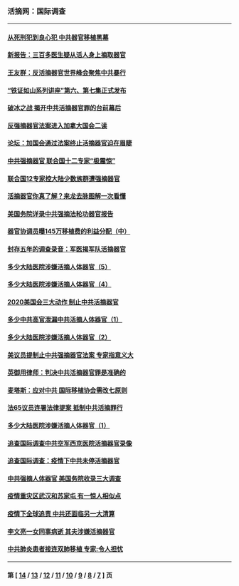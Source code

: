 ### 活摘网：国际调查
---
#### [从死刑犯到良心犯 中共器官移植黑幕](../../pages/nf5947/n13764669.md?07070430) 
#### [新报告：三百多医生疑从活人身上摘取器官](../../pages/nf5947/n13703044.md?07070430) 
#### [王友群：反活摘器官世界峰会聚焦中共暴行](../../pages/nf5947/n13250738.md?07070430) 
#### [“铁证如山系列讲座”第六、第七集正式发布](../../pages/nf5947/n13106287.md?07070430) 
#### [破冰之战 揭开中共活摘器官罪的台前幕后](../../pages/nf5947/n13082457.md?07070430) 
#### [反强摘器官法案进入加拿大国会二读](../../pages/nf5947/n13033450.md?07070430) 
#### [论坛：加国会通过法案终止活摘器官迫在眉睫](../../pages/nf5947/n13029839.md?07070430) 
#### [中共强摘器官 联合国十二专家“极震惊”](../../pages/nf5947/n13024313.md?07070430) 
#### [联合国12专家控大陆少数族群遭强摘器官](../../pages/nf5947/n13023877.md?07070430) 
#### [活摘器官你真了解？来龙去脉图解一次看懂](../../pages/nf5947/n13013820.md?07070430) 
#### [美国务院详录中共强摘法轮功器官报告](../../pages/nf5947/n12944519.md?07070430) 
#### [器官协调员曝145万移植费的利益分配（中）](../../pages/nf5947/n12894547.md?07070430) 
#### [封存五年的调查录音：军医揭军队活摘器官](../../pages/nf5947/n12798692.md?07070430) 
#### [多少大陆医院涉嫌活摘人体器官（5）](../../pages/nf5947/n12768383.md?07070430) 
#### [多少大陆医院涉嫌活摘人体器官（4）](../../pages/nf5947/n12664434.md?07070430) 
#### [2020美国会三大动作 制止中共活摘器官](../../pages/nf5947/n12682004.md?07070430) 
#### [多少中共高官泄漏中共活摘人体器官（1）](../../pages/nf5947/n12671234.md?07070430) 
#### [多少大陆医院涉嫌活摘人体器官（2）](../../pages/nf5947/n12655589.md?07070430) 
#### [美议员提制止中共强摘器官法案 专家指意义大](../../pages/nf5947/n12630561.md?07070430) 
#### [英御用律师：判决中共活摘器官罪是准确的](../../pages/nf5947/n12580740.md?07070430) 
#### [麦塔斯：应对中共 国际移植协会需改七原则](../../pages/nf5947/n12514711.md?07070430) 
#### [法65议员连署法律提案 抵制中共活摘罪行](../../pages/nf5947/n12437047.md?07070430) 
#### [多少大陆医院涉嫌活摘人体器官（1）](../../pages/nf5947/n12414284.md?07070430) 
#### [追查国际调查中共空军西京医院活摘器官录像](../../pages/nf5947/n12348837.md?07070430) 
#### [追查国际调查：疫情下中共未停活摘器官](../../pages/nf5947/n12273415.md?07070430) 
#### [中共强摘人体器官 美国务院收录三大调查](../../pages/nf5947/n12181488.md?07070430) 
#### [疫情重灾区武汉和苏家屯 有一惊人相似点](../../pages/nf5947/n12150824.md?07070430) 
#### [疫情下全球追责 中共还面临另一大清算](../../pages/nf5947/n12070397.md?07070430) 
#### [李文亮一女同事病逝 其夫涉嫌活摘器官](../../pages/nf5947/n11957882.md?07070430) 
#### [中共肺炎患者接连双肺移植 专家:令人担忧](../../pages/nf5947/n11945516.md?07070430) 

---
#### 第 [ [14](./14.md?07070430) / [13](./13.md?07070430) / [12](./12.md?07070430) / [11](./11.md?07070430) / [10](./10.md?07070430) / [9](./9.md?07070430) / [8](./8.md?07070430) / [7](./7.md?07070430) ] 页
